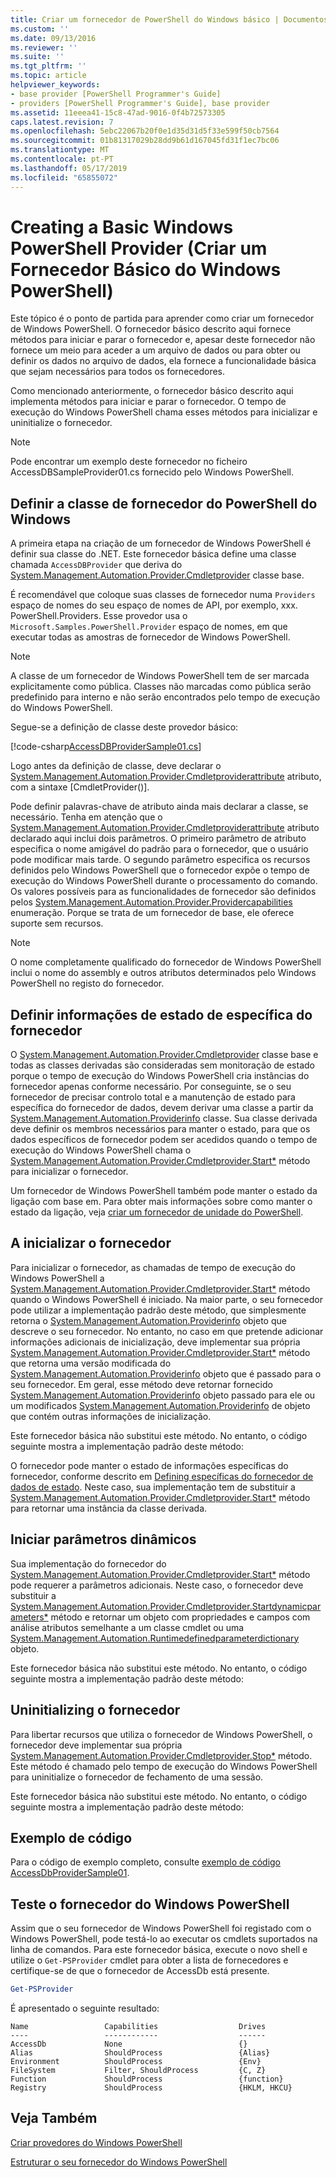 ```yaml
---
title: Criar um fornecedor de PowerShell do Windows básico | Documentos da Microsoft
ms.custom: ''
ms.date: 09/13/2016
ms.reviewer: ''
ms.suite: ''
ms.tgt_pltfrm: ''
ms.topic: article
helpviewer_keywords:
- base provider [PowerShell Programmer's Guide]
- providers [PowerShell Programmer's Guide], base provider
ms.assetid: 11eeea41-15c8-47ad-9016-0f4b72573305
caps.latest.revision: 7
ms.openlocfilehash: 5ebc22067b20f0e1d35d31d5f33e599f50cb7564
ms.sourcegitcommit: 01b81317029b28dd9b61d167045fd31f1ec7bc06
ms.translationtype: MT
ms.contentlocale: pt-PT
ms.lasthandoff: 05/17/2019
ms.locfileid: "65855072"
---
```

# <a name="creating-a-basic-windows-powershell-provider"></a>Creating a Basic Windows PowerShell Provider (Criar um Fornecedor Básico do Windows PowerShell)

Este tópico é o ponto de partida para aprender como criar um fornecedor de Windows PowerShell. O fornecedor básico descrito aqui fornece métodos para iniciar e parar o fornecedor e, apesar deste fornecedor não fornece um meio para aceder a um arquivo de dados ou para obter ou definir os dados no arquivo de dados, ela fornece a funcionalidade básica que sejam necessários para todos os fornecedores.

Como mencionado anteriormente, o fornecedor básico descrito aqui implementa métodos para iniciar e parar o fornecedor. O tempo de execução do Windows PowerShell chama esses métodos para inicializar e uninitialize o fornecedor.

> [!NOTE]
> Pode encontrar um exemplo deste fornecedor no ficheiro AccessDBSampleProvider01.cs fornecido pelo Windows PowerShell.

## <a name="defining-the-windows-powershell-provider-class"></a>Definir a classe de fornecedor do PowerShell do Windows

A primeira etapa na criação de um fornecedor de Windows PowerShell é definir sua classe do .NET. Este fornecedor básica define uma classe chamada `AccessDBProvider` que deriva do [System.Management.Automation.Provider.Cmdletprovider](/dotnet/api/System.Management.Automation.Provider.CmdletProvider) classe base.

É recomendável que coloque suas classes de fornecedor numa `Providers` espaço de nomes do seu espaço de nomes de API, por exemplo, xxx. PowerShell.Providers. Esse provedor usa o `Microsoft.Samples.PowerShell.Provider` espaço de nomes, em que executar todas as amostras de fornecedor de Windows PowerShell.

> [!NOTE]
> A classe de um fornecedor de Windows PowerShell tem de ser marcada explicitamente como pública. Classes não marcadas como pública serão predefinido para interno e não serão encontrados pelo tempo de execução do Windows PowerShell.

Segue-se a definição de classe deste provedor básico:

[!code-csharp[AccessDBProviderSample01.cs](../../powershell-sdk-samples/SDK-2.0/csharp/AccessDBProviderSample01/AccessDBProviderSample01.cs#L23-L24 "AccessDBProviderSample01.cs")]

Logo antes da definição de classe, deve declarar o [System.Management.Automation.Provider.Cmdletproviderattribute](/dotnet/api/System.Management.Automation.Provider.CmdletProviderAttribute) atributo, com a sintaxe [CmdletProvider()].

Pode definir palavras-chave de atributo ainda mais declarar a classe, se necessário. Tenha em atenção que o [System.Management.Automation.Provider.Cmdletproviderattribute](/dotnet/api/System.Management.Automation.Provider.CmdletProviderAttribute) atributo declarado aqui inclui dois parâmetros. O primeiro parâmetro de atributo especifica o nome amigável do padrão para o fornecedor, que o usuário pode modificar mais tarde. O segundo parâmetro especifica os recursos definidos pelo Windows PowerShell que o fornecedor expõe o tempo de execução do Windows PowerShell durante o processamento do comando. Os valores possíveis para as funcionalidades de fornecedor são definidos pelos [System.Management.Automation.Provider.Providercapabilities](/dotnet/api/System.Management.Automation.Provider.ProviderCapabilities) enumeração. Porque se trata de um fornecedor de base, ele oferece suporte sem recursos.

> [!NOTE]
> O nome completamente qualificado do fornecedor de Windows PowerShell inclui o nome do assembly e outros atributos determinados pelo Windows PowerShell no registo do fornecedor.

## <a name="defining-provider-specific-state-information"></a>Definir informações de estado de específica do fornecedor

O [System.Management.Automation.Provider.Cmdletprovider](/dotnet/api/System.Management.Automation.Provider.CmdletProvider) classe base e todas as classes derivadas são consideradas sem monitoração de estado porque o tempo de execução do Windows PowerShell cria instâncias do fornecedor apenas conforme necessário. Por conseguinte, se o seu fornecedor de precisar controlo total e a manutenção de estado para específica do fornecedor de dados, devem derivar uma classe a partir da [System.Management.Automation.Providerinfo](/dotnet/api/System.Management.Automation.ProviderInfo) classe. Sua classe derivada deve definir os membros necessários para manter o estado, para que os dados específicos de fornecedor podem ser acedidos quando o tempo de execução do Windows PowerShell chama o [System.Management.Automation.Provider.Cmdletprovider.Start*](/dotnet/api/System.Management.Automation.Provider.CmdletProvider.Start) método para inicializar o fornecedor.

Um fornecedor de Windows PowerShell também pode manter o estado da ligação com base em. Para obter mais informações sobre como manter o estado da ligação, veja [criar um fornecedor de unidade do PowerShell](./creating-a-windows-powershell-drive-provider.md).

## <a name="initializing-the-provider"></a>A inicializar o fornecedor

Para inicializar o fornecedor, as chamadas de tempo de execução do Windows PowerShell a [System.Management.Automation.Provider.Cmdletprovider.Start*](/dotnet/api/System.Management.Automation.Provider.CmdletProvider.Start) método quando o Windows PowerShell é iniciado. Na maior parte, o seu fornecedor pode utilizar a implementação padrão deste método, que simplesmente retorna o [System.Management.Automation.Providerinfo](/dotnet/api/System.Management.Automation.ProviderInfo) objeto que descreve o seu fornecedor. No entanto, no caso em que pretende adicionar informações adicionais de inicialização, deve implementar sua própria [System.Management.Automation.Provider.Cmdletprovider.Start*](/dotnet/api/System.Management.Automation.Provider.CmdletProvider.Start) método que retorna uma versão modificada do [ System.Management.Automation.Providerinfo](/dotnet/api/System.Management.Automation.ProviderInfo) objeto que é passado para o seu fornecedor. Em geral, esse método deve retornar fornecido [System.Management.Automation.Providerinfo](/dotnet/api/System.Management.Automation.ProviderInfo) objeto passado para ele ou um modificados [System.Management.Automation.Providerinfo](/dotnet/api/System.Management.Automation.ProviderInfo) de objeto que contém outras informações de inicialização.

Este fornecedor básica não substitui este método. No entanto, o código seguinte mostra a implementação padrão deste método:

<!-- TODO!!!: review snippet reference  [!CODE [Msh_samplesaccessdbprov01#accessdbprov01ProviderStart](Msh_samplesaccessdbprov01#accessdbprov01ProviderStart)]  -->

O fornecedor pode manter o estado de informações específicas do fornecedor, conforme descrito em [Defining específicas do fornecedor de dados de estado](#defining-provider-specific-state-information). Neste caso, sua implementação tem de substituir a [System.Management.Automation.Provider.Cmdletprovider.Start*](/dotnet/api/System.Management.Automation.Provider.CmdletProvider.Start) método para retornar uma instância da classe derivada.

## <a name="start-dynamic-parameters"></a>Iniciar parâmetros dinâmicos

Sua implementação do fornecedor do [System.Management.Automation.Provider.Cmdletprovider.Start*](/dotnet/api/System.Management.Automation.Provider.CmdletProvider.Start) método pode requerer a parâmetros adicionais. Neste caso, o fornecedor deve substituir a [System.Management.Automation.Provider.Cmdletprovider.Startdynamicparameters*](/dotnet/api/System.Management.Automation.Provider.CmdletProvider.StartDynamicParameters) método e retornar um objeto com propriedades e campos com análise atributos semelhante a um classe cmdlet ou uma [System.Management.Automation.Runtimedefinedparameterdictionary](/dotnet/api/System.Management.Automation.RuntimeDefinedParameterDictionary) objeto.

Este fornecedor básica não substitui este método. No entanto, o código seguinte mostra a implementação padrão deste método:

<!-- TODO!!!: review snippet reference  [!CODE [Msh_samplesaccessdbprov01#accessdbprov01ProviderDynamicParameters](Msh_samplesaccessdbprov01#accessdbprov01ProviderDynamicParameters)]  -->

## <a name="uninitializing-the-provider"></a>Uninitializing o fornecedor

Para libertar recursos que utiliza o fornecedor de Windows PowerShell, o fornecedor deve implementar sua própria [System.Management.Automation.Provider.Cmdletprovider.Stop*](/dotnet/api/System.Management.Automation.Provider.CmdletProvider.Stop) método. Este método é chamado pelo tempo de execução do Windows PowerShell para uninitialize o fornecedor de fechamento de uma sessão.

Este fornecedor básica não substitui este método. No entanto, o código seguinte mostra a implementação padrão deste método:

<!-- TODO!!!: review snippet reference  [!CODE [Msh_samplesaccessdbprov01#accessdbprov01ProviderStop](Msh_samplesaccessdbprov01#accessdbprov01ProviderStop)]  -->

## <a name="code-sample"></a>Exemplo de código

Para o código de exemplo completo, consulte [exemplo de código AccessDbProviderSample01](./accessdbprovidersample01-code-sample.md).

## <a name="testing-the-windows-powershell-provider"></a>Teste o fornecedor do Windows PowerShell

Assim que o seu fornecedor de Windows PowerShell foi registado com o Windows PowerShell, pode testá-lo ao executar os cmdlets suportados na linha de comandos. Para este fornecedor básica, execute o novo shell e utilize o `Get-PSProvider` cmdlet para obter a lista de fornecedores e certifique-se de que o fornecedor de AccessDb está presente.

```powershell
Get-PSProvider
```

É apresentado o seguinte resultado:

```output
Name                 Capabilities                  Drives
----                 ------------                  ------
AccessDb             None                          {}
Alias                ShouldProcess                 {Alias}
Environment          ShouldProcess                 {Env}
FileSystem           Filter, ShouldProcess         {C, Z}
Function             ShouldProcess                 {function}
Registry             ShouldProcess                 {HKLM, HKCU}
```

## <a name="see-also"></a>Veja Também

[Criar provedores do Windows PowerShell](./how-to-create-a-windows-powershell-provider.md)

[Estruturar o seu fornecedor do Windows PowerShell](./designing-your-windows-powershell-provider.md)